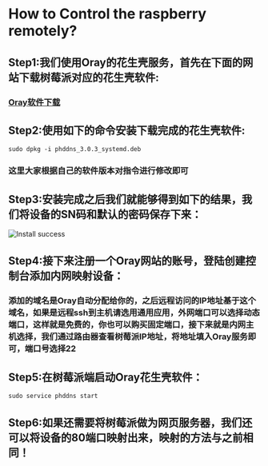 # How to Control the raspberry remotely?
## Step1:我们使用Oray的花生壳服务，首先在下面的网站下载树莓派对应的花生壳软件:
### [Oray软件下载](https://hsk.oray.com/download)
## Step2:使用如下的命令安装下载完成的花生壳软件:
`sudo dpkg -i phddns_3.0.3_systemd.deb`
### 这里大家根据自己的软件版本对指令进行修改即可
## Step3:安装完成之后我们就能够得到如下的结果，我们将设备的SN码和默认的密码保存下来：
![Install success]()
## Step4:接下来注册一个Oray网站的账号，登陆创建控制台添加内网映射设备：
### 添加的域名是Oray自动分配给你的，之后远程访问的IP地址基于这个域名，如果是远程ssh到主机请选用通用应用，外网端口可以选择动态端口，这样就是免费的，你也可以购买固定端口，接下来就是内网主机选择，我们通过路由器查看树莓派IP地址，将地址填入Oray服务即可，端口号选择22
## Step5:在树莓派端启动Oray花生壳软件：
`sudo service phddns start`
## Step6:如果还需要将树莓派做为网页服务器，我们还可以将设备的80端口映射出来，映射的方法与之前相同！
